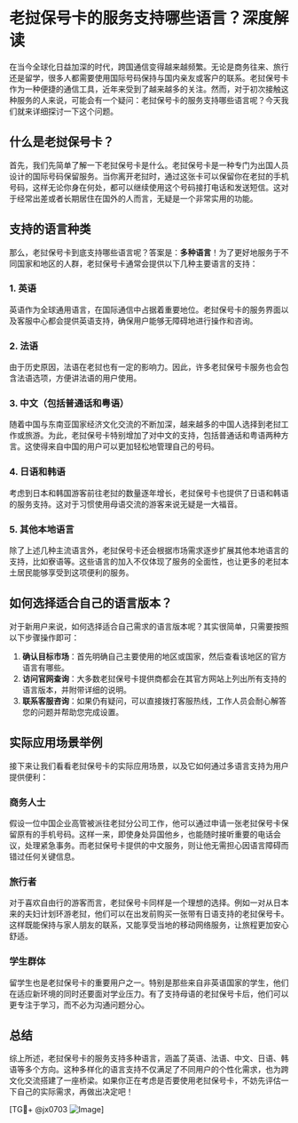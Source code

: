 # 老挝保号卡的服务支持哪些语言？深度解读

在当今全球化日益加深的时代，跨国通信变得越来越频繁。无论是商务往来、旅行还是留学，很多人都需要使用国际号码保持与国内亲友或客户的联系。老挝保号卡作为一种便捷的通信工具，近年来受到了越来越多的关注。然而，对于初次接触这种服务的人来说，可能会有一个疑问：老挝保号卡的服务支持哪些语言呢？今天我们就来详细探讨一下这个问题。

## 什么是老挝保号卡？

首先，我们先简单了解一下老挝保号卡是什么。老挝保号卡是一种专门为出国人员设计的国际号码保留服务。当你离开老挝时，通过这张卡可以保留你在老挝的手机号码，这样无论你身在何处，都可以继续使用这个号码接打电话和发送短信。这对于经常出差或者长期居住在国外的人而言，无疑是一个非常实用的功能。

## 支持的语言种类

那么，老挝保号卡到底支持哪些语言呢？答案是：**多种语言**！为了更好地服务于不同国家和地区的人群，老挝保号卡通常会提供以下几种主要语言的支持：

### 1. 英语
英语作为全球通用语言，在国际通信中占据着重要地位。老挝保号卡的服务界面以及客服中心都会提供英语支持，确保用户能够无障碍地进行操作和咨询。

### 2. 法语
由于历史原因，法语在老挝也有一定的影响力。因此，许多老挝保号卡服务也会包含法语选项，方便讲法语的用户使用。

### 3. 中文（包括普通话和粤语）
随着中国与东南亚国家经济文化交流的不断加深，越来越多的中国人选择到老挝工作或旅游。为此，老挝保号卡特别增加了对中文的支持，包括普通话和粤语两种方言。这使得来自中国的用户可以更加轻松地管理自己的号码。

### 4. 日语和韩语
考虑到日本和韩国游客前往老挝的数量逐年增长，老挝保号卡也提供了日语和韩语的服务支持。这对于习惯使用母语交流的游客来说无疑是一大福音。

### 5. 其他本地语言
除了上述几种主流语言外，老挝保号卡还会根据市场需求逐步扩展其他本地语言的支持，比如寮语等。这些语言的加入不仅体现了服务的全面性，也让更多的老挝本土居民能够享受到这项便利的服务。

## 如何选择适合自己的语言版本？

对于新用户来说，如何选择适合自己需求的语言版本呢？其实很简单，只需要按照以下步骤操作即可：

1. **确认目标市场**：首先明确自己主要使用的地区或国家，然后查看该地区的官方语言有哪些。
2. **访问官网查询**：大多数老挝保号卡提供商都会在其官方网站上列出所有支持的语言版本，并附带详细的说明。
3. **联系客服咨询**：如果仍有疑问，可以直接拨打客服热线，工作人员会耐心解答您的问题并帮助您完成设置。

## 实际应用场景举例

接下来让我们看看老挝保号卡的实际应用场景，以及它如何通过多语言支持为用户提供便利：

### 商务人士
假设一位中国企业高管被派往老挝分公司工作，他可以通过申请一张老挝保号卡保留原有的手机号码。这样一来，即使身处异国他乡，也能随时接听重要的电话会议，处理紧急事务。而老挝保号卡提供的中文服务，则让他无需担心因语言障碍而错过任何关键信息。

### 旅行者
对于喜欢自由行的游客而言，老挝保号卡同样是一个理想的选择。例如一对从日本来的夫妇计划环游老挝，他们可以在出发前购买一张带有日语支持的老挝保号卡。这样既能保持与家人朋友的联系，又能享受当地的移动网络服务，让旅程更加安心舒适。

### 学生群体
留学生也是老挝保号卡的重要用户之一。特别是那些来自非英语国家的学生，他们在适应新环境的同时还要面对学业压力。有了支持母语的老挝保号卡后，他们可以更专注于学习，而不必为沟通问题分心。

## 总结

综上所述，老挝保号卡的服务支持多种语言，涵盖了英语、法语、中文、日语、韩语等多个方向。这种多样化的语言支持不仅满足了不同用户的个性化需求，也为跨文化交流搭建了一座桥梁。如果你正在考虑是否要使用老挝保号卡，不妨先评估一下自己的实际需求，再做出决定吧！

[TG💪+ @jx0703 ![Image](https://github.com/user-attachments/assets/dbca1d08-cadb-493c-b0ec-ad6f7a83f270)]